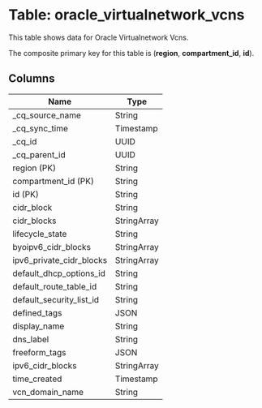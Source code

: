 # Table: oracle_virtualnetwork_vcns

This table shows data for Oracle Virtualnetwork Vcns.

The composite primary key for this table is (**region**, **compartment_id**, **id**).

## Columns

| Name          | Type          |
| ------------- | ------------- |
|_cq_source_name|String|
|_cq_sync_time|Timestamp|
|_cq_id|UUID|
|_cq_parent_id|UUID|
|region (PK)|String|
|compartment_id (PK)|String|
|id (PK)|String|
|cidr_block|String|
|cidr_blocks|StringArray|
|lifecycle_state|String|
|byoipv6_cidr_blocks|StringArray|
|ipv6_private_cidr_blocks|StringArray|
|default_dhcp_options_id|String|
|default_route_table_id|String|
|default_security_list_id|String|
|defined_tags|JSON|
|display_name|String|
|dns_label|String|
|freeform_tags|JSON|
|ipv6_cidr_blocks|StringArray|
|time_created|Timestamp|
|vcn_domain_name|String|